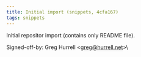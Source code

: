 ```yaml
---
title: Initial import (snippets, 4cfa167)
tags: snippets
---
```


Initial repositor import (contains only README file).

Signed-off-by: Greg Hurrell &lt;greg@hurrell.net&gt;\
